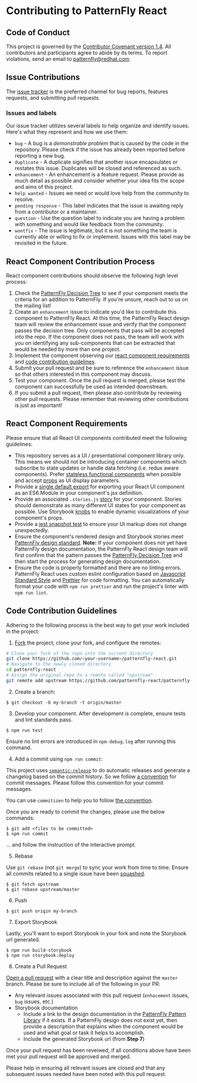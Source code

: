 # Contributing to PatternFly React

## Code of Conduct

This project is governed by the [Contributor Covenant version 1.4][1].  All contributors and participants
agree to abide by its terms. To report violations, send an email to [patternfly@redhat.com][2].

## Issue Contributions

The [issue tracker](https://github.com/patternfly/patternfly-react/issues) is the preferred channel for bug reports, features requests, and submitting pull requests.

### Issues and labels

Our issue tracker utilizes several labels to help organize and identify issues. Here's what they represent and how we use them:

- `bug` - A bug is a _demonstrable problem_ that is caused by the code in the repository. Please check if the issue has already been reported before reporting a new bug.
- `duplicate` - A duplicate signifies that another issue encapsulates or restates this issue. Duplicates will be closed and referenced as such.
- `enhancement` - An enhancement is a feature request. Please provide as much detail as possible and consider whether your idea fits the scope and aims of this project.
- `help wanted` - Issues we need or would love help from the community to resolve.
- `pending response` - This label indicates that the issue is awaiting reply from a contributor or a maintainer.
- `question` - Use the question label to indicate you are having a problem with something and would like feedback from the community.
- `wontfix` - The issue is legitimate, but it is not something the team is currently able or willing to fix or implement. Issues with this label may be revisited in the future.

## React Component Contribution Process

React component contributions should observe the following high level process:

1. Check the [PatternFly Decision Tree](https://github.com/patternfly/patternfly-design/blob/master/resources/decision-tree/PatternflyDecisionTree.pdf) to see if your component meets the criteria for an addition to PatternFly. If you're unsure, reach out to us on the mailing list!
2. Create an `enhancement` issue to indicate you'd like to contribute this component to PatternFly React. At this time, the PatternFly React design team will review the enhancement issue and verify that the component passes the decision tree. Only components that pass will be accepted into the repo. If the component does not pass, the team will work with you on identifying any sub-components that can be extracted that would be needed by more than one project.
3. Implement the component observing our [react component requirements](#react-component-requirements)
and [code contribution guidelines](#code-contribution-guidelines).
4. Submit your pull request and be sure to reference the `enhancement` issue so that others interested in this component may discuss.
5. Test your component. Once the pull request is merged, please test the component can successfully be used as intended downstream.
6. If you submit a pull request, then please also contribute by reviewing other pull requests. Please remember that reviewing other contributions is just as important!

## React Component Requirements

Please ensure that all React UI components contributed meet the following guidelines:

* This repository serves as a UI / presentational component library only. This means we should not be introducing container components which subscribe to state updates or handle data fetching (i.e. redux aware components). Prefer [stateless functional components](http://buildwithreact.com/article/stateless-functional-components)
when possible and accept [props](https://facebook.github.io/react/docs/components-and-props.html) as UI display parameters.
* Provide a [single default export](http://exploringjs.com/es6/ch_modules.html#_single-default-export) for exporting your React UI component as an ES6 Module in your component's jsx definition.
* Provide an associated `.stories.js` [story](https://getstorybook.io/docs/react-storybook/basics/writing-stories) for your component. Stories should demonstrate as many different UI states for your component as possible. Use Storybook [knobs](https://github.com/storybooks/storybook-addon-knobs) to enable dynamic visualizations of your component's props.
* Provide a [jest snapshot test](https://facebook.github.io/jest/docs/snapshot-testing.html) to ensure your UI markup does not change unexpectedly.
* Ensure the component's rendered design and Storybook stories meet [PatternFly design standard](https://github.com/patternfly/patternfly-design).
**Note:** If your component does not yet have PatternFly design documentation, the PatternFly React design team will first confirm that the pattern passes the [PatternFly Decision Tree](https://github.com/patternfly/patternfly-design/blob/master/resources/decision-tree/PatternflyDecisionTree.pdf) and then start the process for generating design documentation.
* Ensure the code is properly formatted and there are no linting errors. PatternFly React uses custom eslint configuration based on [Javascript Standard Style](https://standardjs.com/) and [Prettier](https://github.com/prettier/prettier) for code formatting. You can automatically format your code with `npm run prettier` and run the project's linter with `npm run lint`.

## Code Contribution Guidelines

Adhering to the following process is the best way to get your work included in the project:

1. [Fork](https://help.github.com/fork-a-repo/) the project, clone your fork, and configure the remotes:

  ```bash
  # Clone your fork of the repo into the current directory
  git clone https://github.com/<your-username>/patternfly-react.git
  # Navigate to the newly cloned directory
  cd patternfly-react
  # Assign the original repo to a remote called "upstream"
  git remote add upstream https://github.com/patternfly-react/patternfly-react.git
  ```
2. Create a branch:

  ```text
  $ git checkout -b my-branch -t origin/master
  ```

3. Develop your component. After development is complete, ensure tests and lint standards pass.

  ```text
  $ npm run test
  ```
Ensure no lint errors are introduced in `npm-debug.log` after running this command.

4. Add a commit using `npm run commit`:

This project uses [`semantic-release`](https://npmjs.com/package/semantic-release) to do automatic releases and generate a changelog based on the commit history. So we follow [a convention][3] for commit messages. Please follow this convention for your commit messages.

You can use `commitizen` to help you to follow [the convention][3].

Once you are ready to commit the changes, please use the below commands:

  ```text
  $ git add <files to be committed>
  $ npm run commit
  ```
... and follow the instruction of the interactive prompt.

5. Rebase

Use `git rebase` (not `git merge`) to sync your work from time to time. Ensure all commits related to a single issue have been [squashed](https://github.com/ginatrapani/todo.txt-android/wiki/Squash-All-Commits-Related-to-a-Single-Issue-into-a-Single-Commit).

  ```text
  $ git fetch upstream
  $ git rebase upstream/master
  ```

6. Push

  ```text
  $ git push origin my-branch
  ```

7. Export Storybook

Lastly, you'll want to export Storybook in your fork and note the Storybook url generated.

  ```text
  $ npm run build-storybook
  $ npm run storybook:deploy
  ```

8. Create a Pull Request

[Open a pull request](https://help.github.com/articles/using-pull-requests/) with a clear title and description against the `master` branch. Please be sure to include all of the following in your PR:

  * Any relevant issues associated with this pull request (`enhacement` issues, `bug` issues, etc.)
  * Storybook documentation
     * Include a link to the design documentation in the [PatternFly Pattern Library](http://www.patternfly.org/pattern-library/) if it exists. If a PatternFly design does not exist yet, then provide a description that explains when the component would be used and what goal or task it helps to accomplish.
     * Include the generated Storybook url (from **Step 7**)

Once your pull request has been reveiwed, if all conditions above have been met your pull request will be approved and merged.

Please help in ensuring all relevant issues are closed and that any subsequent issues needed have been noted with this pull request.

 [1]: http://contributor-covenant.org/version/1/4/code_of_conduct.md
 [2]: mailto:patternfly@redhat.com
 [3]: https://github.com/conventional-changelog/conventional-changelog-angular/blob/ed32559941719a130bb0327f886d6a32a8cbc2ba/convention.md
